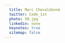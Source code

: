 ```yaml
---
  title: Marc Chevaldonné
  twitter: Code_1st
  photo: 50.jpg
  linkedin: none
  keynotes: true
  sitemap: false
---
```

